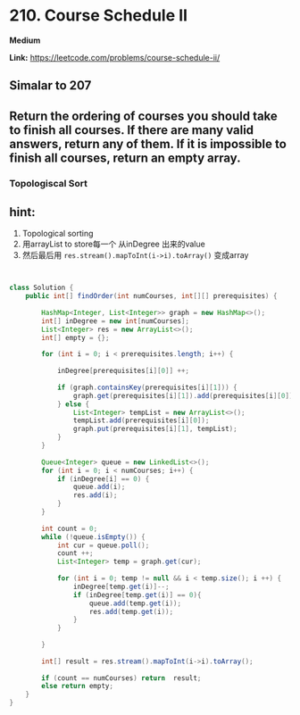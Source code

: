 # 210. Course Schedule II

**Medium**

**Link:** https://leetcode.com/problems/course-schedule-ii/



## Simalar to 207
## Return the ordering of courses you should take to finish all courses. If there are many valid answers, return any of them. If it is impossible to finish all courses, return an empty array.

### Topologiscal Sort

## hint:
1. Topological sorting
2. 用arrayList to store每一个 从inDegree 出来的value
3. 然后最后用 `res.stream().mapToInt(i->i).toArray()` 变成array
   


```java


class Solution {
    public int[] findOrder(int numCourses, int[][] prerequisites) {
        
        HashMap<Integer, List<Integer>> graph = new HashMap<>();
        int[] inDegree = new int[numCourses];
        List<Integer> res = new ArrayList<>();
        int[] empty = {};
        
        for (int i = 0; i < prerequisites.length; i++) {
            
            inDegree[prerequisites[i][0]] ++; 
            
            if (graph.containsKey(prerequisites[i][1])) {
                graph.get(prerequisites[i][1]).add(prerequisites[i][0]);
            } else {
                List<Integer> tempList = new ArrayList<>();
                tempList.add(prerequisites[i][0]);
                graph.put(prerequisites[i][1], tempList); 
            }
        }
        
        Queue<Integer> queue = new LinkedList<>();
        for (int i = 0; i < numCourses; i++) {
            if (inDegree[i] == 0) {
                queue.add(i);
                res.add(i);
            }
        }
        
        int count = 0;
        while (!queue.isEmpty()) {
            int cur = queue.poll();
            count ++;
            List<Integer> temp = graph.get(cur);
            
            for (int i = 0; temp != null && i < temp.size(); i ++) {
                inDegree[temp.get(i)]--;
                if (inDegree[temp.get(i)] == 0){
                    queue.add(temp.get(i));
                    res.add(temp.get(i));
                }    
            }
            
        }
        
        int[] result = res.stream().mapToInt(i->i).toArray();
        
        if (count == numCourses) return  result;
        else return empty;
    }
}
```